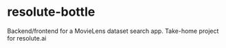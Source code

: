 # resolute-bottle
Backend/frontend for a MovieLens dataset search app. Take-home project for resolute.ai
